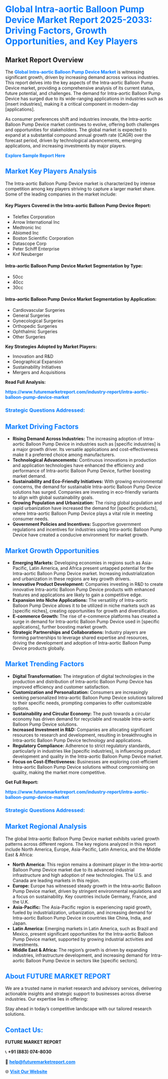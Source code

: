 <h1 style="color: #007BFF;">Global Intra-aortic Balloon Pump Device Market Report 2025-2033: Driving Factors, Growth Opportunities, and Key Players</h1>

<section id="overview">
<h2>Market Report Overview</h2>
<p>The <a href="https://www.futuremarketreport.com/industry-report/intra-aortic-balloon-pump-device-market" style="color: #007BFF; text-decoration: none;"><strong>Global Intra-aortic Balloon Pump Device Market</strong></a> is witnessing significant growth, driven by increasing demand across various industries. This report delves into the key aspects of the Intra-aortic Balloon Pump Device market, providing a comprehensive analysis of its current status, future potential, and challenges. The demand for Intra-aortic Balloon Pump Device has surged due to its wide-ranging applications in industries such as [insert industries], making it a critical component in modern-day [applications].</p>
<p>As consumer preferences shift and industries innovate, the Intra-aortic Balloon Pump Device market continues to evolve, offering both challenges and opportunities for stakeholders. The global market is expected to expand at a substantial compound annual growth rate (CAGR) over the forecast period, driven by technological advancements, emerging applications, and increasing investments by major players.</p>
</section>

<section id="overview">
<p><a href="https://www.futuremarketreport.com/request-sample/reportId=84068" style="color: #007BFF; text-decoration: none;"><strong>Explore Sample Report Here</strong></a></p>
</section>

<section id="key-players">
<h2 style="color: #007BFF;">Market Key Players Analysis</h2>
<p>The Intra-aortic Balloon Pump Device market is characterized by intense competition among key players striving to capture a larger market share. Some of the leading companies in the market include:</p>
<h4>Key Players Covered in the Intra-aortic Balloon Pump Device Report:</h4>
<ul><li>Teleflex Corporation</li><li>Arrow International Inc</li><li>Medtronic Inc</li><li>Abiomed Inc</li><li>Boston Scientific Corporation</li><li>Datascope Corp</li><li>Peter Schiff Enterprise</li><li>Knf Neuberger</li></ul>
<h4>Intra-aortic Balloon Pump Device Market Segmentation by Type:</h4>
<ul><li>50cc</li><li>40cc</li><li>30cc</li></ul>

<h4>Intra-aortic Balloon Pump Device Market Segmentation by Application:</h4>
<ul><li>Cardiovascular Surgeries</li><li>General Surgeries</li><li>Gynecological Surgeries</li><li>Orthopedic Surgeries</li><li>Ophthalmic Surgeries</li><li>Other Surgeries</li></ul>
<p><strong>Key Strategies Adopted by Market Players:</strong></p>
<ul>
<li>Innovation and R&D</li>
<li>Geographical Expansion</li>
<li>Sustainability Initiatives</li>
<li>Mergers and Acquisitions</li>
</ul>
</section>

<section>
<p><strong>Read Full Analysis: </strong></p><a href="https://www.futuremarketreport.com/industry-report/intra-aortic-balloon-pump-device-market" style="color: #007BFF; text-decoration: none;"><strong>https://www.futuremarketreport.com/industry-report/intra-aortic-balloon-pump-device-market</strong></a>
<h3 style="color: #007BFF;">Strategic Questions Addressed:</h3>
</section>

<section id="driving-factors">
<h2 style="color: #007BFF;">Market Driving Factors</h2>
<ul>
<li><strong>Rising Demand Across Industries:</strong> The increasing adoption of Intra-aortic Balloon Pump Device in industries such as [specific industries] is a major growth driver. Its versatile applications and cost-effectiveness make it a preferred choice among manufacturers.</li>
<li><strong>Technological Advancements:</strong> Continuous innovations in production and application technologies have enhanced the efficiency and performance of Intra-aortic Balloon Pump Device, further boosting market demand.</li>
<li><strong>Sustainability and Eco-Friendly Initiatives:</strong> With growing environmental concerns, the demand for sustainable Intra-aortic Balloon Pump Device solutions has surged. Companies are investing in eco-friendly variants to align with global sustainability goals.</li>
<li><strong>Growing Population and Urbanization:</strong> The rising global population and rapid urbanization have increased the demand for [specific products], where Intra-aortic Balloon Pump Device plays a vital role in meeting consumer needs.</li>
<li><strong>Government Policies and Incentives:</strong> Supportive government regulations and incentives for industries using Intra-aortic Balloon Pump Device have created a conducive environment for market growth.</li>
</ul>
</section>

<section id="growth-opportunities">
<h2 style="color: #007BFF;">Market Growth Opportunities</h2>
<ul>
<li><strong>Emerging Markets:</strong> Developing economies in regions such as Asia-Pacific, Latin America, and Africa present untapped potential for the Intra-aortic Balloon Pump Device market. Increasing industrialization and urbanization in these regions are key growth drivers.</li>
<li><strong>Innovative Product Development:</strong> Companies investing in R&D to create innovative Intra-aortic Balloon Pump Device products with enhanced features and applications are likely to gain a competitive edge.</li>
<li><strong>Expansion into Niche Applications:</strong> The versatility of Intra-aortic Balloon Pump Device allows it to be utilized in niche markets such as [specific niches], creating opportunities for growth and diversification.</li>
<li><strong>E-commerce Growth:</strong> The rise of e-commerce platforms has created a surge in demand for Intra-aortic Balloon Pump Device used in [specific applications], further boosting market growth.</li>
<li><strong>Strategic Partnerships and Collaborations:</strong> Industry players are forming partnerships to leverage shared expertise and resources, driving the development and adoption of Intra-aortic Balloon Pump Device products globally.</li>
</ul>
</section>

<section id="trending-factors">
<h2 style="color: #007BFF;">Market Trending Factors</h2>
<ul>
<li><strong>Digital Transformation:</strong> The integration of digital technologies in the production and distribution of Intra-aortic Balloon Pump Device has improved efficiency and customer satisfaction.</li>
<li><strong>Customization and Personalization:</strong> Consumers are increasingly seeking personalized Intra-aortic Balloon Pump Device solutions tailored to their specific needs, prompting companies to offer customizable options.</li>
<li><strong>Sustainability and Circular Economy:</strong> The push towards a circular economy has driven demand for recyclable and reusable Intra-aortic Balloon Pump Device solutions.</li>
<li><strong>Increased Investment in R&D:</strong> Companies are allocating significant resources to research and development, resulting in breakthroughs in Intra-aortic Balloon Pump Device technology and applications.</li>
<li><strong>Regulatory Compliance:</strong> Adherence to strict regulatory standards, particularly in industries like [specific industries], is influencing product development and quality in the Intra-aortic Balloon Pump Device market.</li>
<li><strong>Focus on Cost-Effectiveness:</strong> Businesses are exploring cost-efficient Intra-aortic Balloon Pump Device solutions without compromising on quality, making the market more competitive.</li>
</ul>
</section>

<section>
<p><strong>Get Full Report: </strong></p><a href="https://www.futuremarketreport.com/industry-report/intra-aortic-balloon-pump-device-market" style="color: #007BFF; text-decoration: none;"><strong>https://www.futuremarketreport.com/industry-report/intra-aortic-balloon-pump-device-market</strong></a>
<h3 style="color: #007BFF;">Strategic Questions Addressed:</h3>
</section>


<section id="regional-analysis">
<h2 style="color: #007BFF;">Market Regional Analysis</h2>
<p>The global Intra-aortic Balloon Pump Device market exhibits varied growth patterns across different regions. The key regions analyzed in this report include North America, Europe, Asia-Pacific, Latin America, and the Middle East & Africa:</p>
<ul>
<li><strong>North America:</strong> This region remains a dominant player in the Intra-aortic Balloon Pump Device market due to its advanced industrial infrastructure and high adoption of new technologies. The U.S. and Canada are leading markets in this region.</li>
<li><strong>Europe:</strong> Europe has witnessed steady growth in the Intra-aortic Balloon Pump Device market, driven by stringent environmental regulations and a focus on sustainability. Key countries include Germany, France, and the U.K.</li>
<li><strong>Asia-Pacific:</strong> The Asia-Pacific region is experiencing rapid growth, fueled by industrialization, urbanization, and increasing demand for Intra-aortic Balloon Pump Device in countries like China, India, and Japan.</li>
<li><strong>Latin America:</strong> Emerging markets in Latin America, such as Brazil and Mexico, present significant opportunities for the Intra-aortic Balloon Pump Device market, supported by growing industrial activities and investments.</li>
<li><strong>Middle East & Africa:</strong> The region’s growth is driven by expanding industries, infrastructure development, and increasing demand for Intra-aortic Balloon Pump Device in sectors like [specific sectors].</li>
</ul>
</section>

<footer>
<h2 style="color: #007BFF;">About FUTURE MARKET REPORT</h2>
<p>We are a trusted name in market research and advisory services, delivering actionable insights and strategic support to businesses across diverse industries. Our expertise lies in offering:</p>

<p>Stay ahead in today’s competitive landscape with our tailored research solutions.</p>

<h2 style="color: #007BFF;">Contact Us:</h2>
<p><strong>FUTURE MARKET REPORT</strong></p>
<p>📞 <strong>+91 (883) 074-8030</strong></p>
<p>📧 <strong><a href="mailto:help@futuremarketreport.com" style="color: #007BFF;">help@futuremarketreport.com</a></strong></p>
<p>🌐 <strong><a href="https://www.futuremarketreport.com/" style="color: #007BFF;">Visit Our Website</a></strong></p>
</footer>